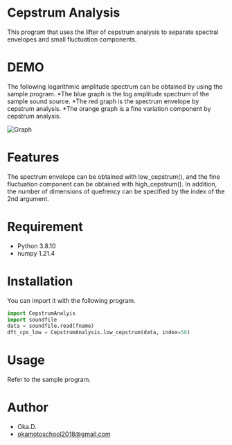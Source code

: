 # Cepstrum Analysis

This program that uses the lifter of cepstrum analysis to separate spectral envelopes and small fluctuation components.
 
# DEMO
 
The following logarithmic amplitude spectrum can be obtained by using the sample program.
*The blue graph is the log amplitude spectrum of the sample sound source.
*The red graph is the spectrum envelope by cepstrum analysis.
*The orange graph is a fine variation component by cepstrum analysis.

![Graph](https://github.com/OkamotoDaiki/CepstrumAnalysis/issues/1#issue-1260662158)

# Features
 
The spectrum envelope can be obtained with low_cepstrum(), and the fine fluctuation component can be obtained with high_cepstrum(). In addition, the number of dimensions of quefrency can be specified by the index of the 2nd argument.
 
# Requirement
 
* Python 3.8.10
* numpy 1.21.4
 
# Installation

You can import it with the following program.

```python
import CepstrumAnalyis
import soundfile
data = soundfile.read(fname)
dft_cps_low = CepstrumAnalysis.low_cepstrum(data, index=50)
```
 
# Usage
 
Refer to the sample program.
 
# Author
* Oka.D.
* okamotoschool2018@gmail.com